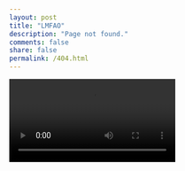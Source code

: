 ```yaml
---
layout: post
title: "LMFAO"
description: "Page not found."
comments: false
share: false
permalink: /404.html
---  
```


<video controls>
	<source src="files/llama.mp4" type="video/mp4">
	Your browser does not support the video tag.
</video>
